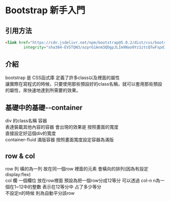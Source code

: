 # Bootstrap 新手入門
## 引用方法
```html
<link href="https://cdn.jsdelivr.net/npm/bootstrap@5.0.2/dist/css/bootstrap.min.css" rel="stylesheet"
        integrity="sha384-EVSTQN3/azprG1Anm3QDgpJLIm9Nao0Yz1ztcQTwFspd3yD65VohhpuuCOmLASjC" crossorigin="anonymous">
```
## 介紹
bootstrap 是 CSS函式庫 定義了許多class以及裡面的屬性  
讓實際在寫程式的時候，只要使用那些預設好的class名稱，就可以套用那些預設的屬性，來快速地達到所需要的效果。

## 基礎中的基礎--container
div 的class名稱 容器  
表達裝載其他內容的容器 會出現的效果是 按照畫面的寬度  
直接設定好這個div的寬度  
container-fluid 滿版容器 按照畫面寬度設定容器為滿版 

## row & col
row 列 橫的為一列 故在同一個row 裡面的元素 會橫向的排列(因為有設定 display:flex)  
col 欄 一個欄位 放在row裡面 預設為把一個row分成12等分
可以透過 col-n n為一個在1~12中的整數 表示在12等分中 占了多少等分  
不設定n的時候 則為自動平分該row